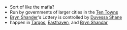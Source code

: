 - Sort of like the mafia?
- Run by governments of larger cities in the [Ten Towns](/pages/ten-towns)
- [Bryn Shander](/pages/bryn-shander)'s Lottery is controlled by [Duvessa Shane](/pages/duvessa-shane)
- happen in [Targos](/pages/targos), [Easthaven](/pages/easthaven), and [Bryn Shandar](/pages/bryn-shander)

